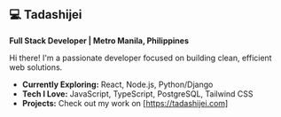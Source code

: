 ## 💻 Tadashijei 
**Full Stack Developer  | Metro Manila, Philippines**

Hi there! I'm a passionate developer focused on building clean, efficient web solutions.  

* **Currently Exploring:** React, Node.js, Python/Django
* **Tech I Love:** JavaScript, TypeScript, PostgreSQL, Tailwind CSS
* **Projects:**  Check out my work on [https://tadashijei.com]

 
